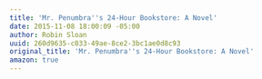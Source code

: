 ```yaml
---
title: 'Mr. Penumbra''s 24-Hour Bookstore: A Novel'
date: 2015-11-08 18:00:09 -05:00
author: Robin Sloan
uuid: 260d9635-c033-49ae-8ce2-3bc1ae0d8c93
original_title: 'Mr. Penumbra''s 24-Hour Bookstore: A Novel'
amazon: true
---
```


